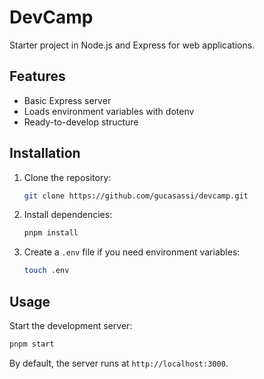 # DevCamp

Starter project in Node.js and Express for web applications.

## Features

- Basic Express server
- Loads environment variables with dotenv
- Ready-to-develop structure

## Installation

1. Clone the repository:
   ```zsh
   git clone https://github.com/gucasassi/devcamp.git
   ```
2. Install dependencies:
   ```zsh
   pnpm install
   ```
3. Create a `.env` file if you need environment variables:
   ```zsh
   touch .env
   ```

## Usage

Start the development server:

```zsh
pnpm start
```

By default, the server runs at `http://localhost:3000`.
